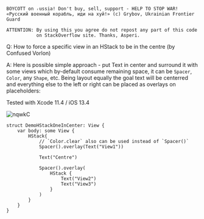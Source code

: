 ```
BOYCOTT on ᵣussia! Don't buy, sell, support - HELP TO STOP WAR!
«Русский военный корабль, иди на хуй!» (c) Grybov, Ukrainian Frontier Guard

ATTENTION: By using this you agree do not repost any part of this code
           on StackOverflow site. Thanks, Asperi.
```

Q: How to force a specific view in an HStack to be in the centre (by Confused Vorlon)

A: Here is possible simple approach - put Text in center and surround it with some views
which by-default consume remaining space, it can be `Spacer`, `Color`, any `Shape`, etc. Being
layout equally the goal text will be centerred and everything else to the left or right can
be placed as overlays on placeholders:

Tested with Xcode 11.4 / iOS 13.4

![nqwkC](https://user-images.githubusercontent.com/62171579/165099110-69127e86-82fb-4aa8-a614-ee17201c1af4.png)

```
struct DemoHStackOneInCenter: View {
    var body: some View {
        HStack{
            // `Color.clear` also can be used instead of `Spacer()`
            Spacer().overlay(Text("View1"))

            Text("Centre")

            Spacer().overlay(
                HStack {
                    Text("View2")
                    Text("View3")
                }
            )
        }
    }
}
```
